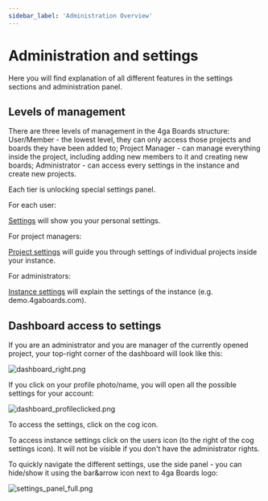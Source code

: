 ```yaml
---
sidebar_label: 'Administration Overview'
---
```


# Administration and settings
Here you will find explanation of all different features in the settings sections and administration panel.

## Levels of management

There are three levels of management in the 4ga Boards structure:
User/Member - the lowest level, they can only access those projects and boards they have been added to;
Project Manager - can manage everything inside the project, including adding new members to it and creating new boards;
Administrator - can access every settings in the instance and create new projects.

Each tier is unlocking special settings panel.

For each user:

[Settings](./settings) will show you your personal settings.


For project managers:

[Project settings](./project-settings) will guide you through settings of individual projects inside your instance.

For administrators:

[Instance settings](./instance-settings) will explain the settings of the instance (e.g. demo.4gaboards.com).

## Dashboard access to settings

If you are an administrator and you are manager of the currently opened project, your top-right corner of the dashboard will look like this:

![dashboard_right.png](@site/pictures/settingsdashboard_en.png)

If you click on your profile photo/name, you will open all the possible settings for your account:

![dashboard_profileclicked.png](@site/pictures/settingsprofileclicked_en.png)

To access the settings, click on the cog icon.

To access instance settings click on the users icon (to the right of the cog settings icon). It will not be visible if you don't have the administrator rights.

To quickly navigate the different settings, use the side panel - you can hide/show it using the bar&arrow icon next to 4ga Boards logo:

![settings_panel_full.png](@site/pictures/settingssidebar_en.png)

